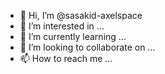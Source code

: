 - 👋 Hi, I’m @sasakid-axelspace
- 👀 I’m interested in ...
- 🌱 I’m currently learning ...
- 💞️ I’m looking to collaborate on ...
- 📫 How to reach me ...

<!---
sasakid-axelspace/sasakid-axelspace is a ✨ special ✨ repository because its `README.md` (this file) appears on your GitHub profile.
You can click the Preview link to take a look at your changes.
--->
